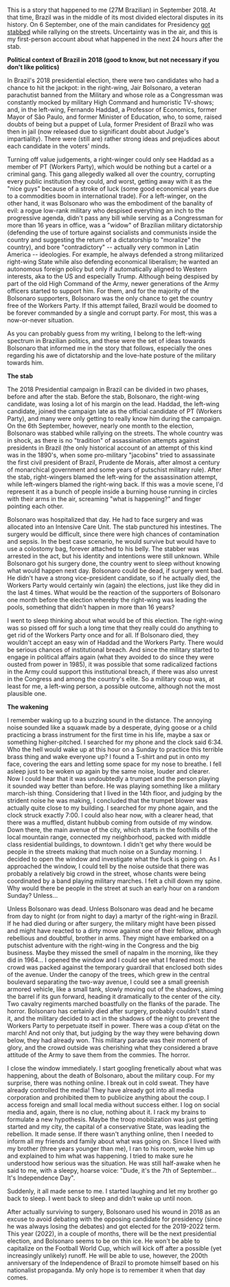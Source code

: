 This is a story that happened to me (27M Brazilian) in September 2018. At that time, Brazil was in the middle of its most divided electoral disputes in its history. On 6 September, one of the main candidates for Presidency [got stabbed](https://www.youtube.com/watch?v=x88RnK1GiUo) while rallying on the streets. Uncertainty was in the air, and this is my first-person account about what happened in the next 24 hours after the stab.

**Political context of Brazil in 2018 (good to know, but not necessary if you don't like politics)**

In Brazil's 2018 presidential election, there were two candidates who had a chance to hit the jackpot: in the right-wing, Jair Bolsonaro, a veteran parachutist banned from the Military and whose role as a Congressman was constantly mocked by military High Command and humoristic TV-shows; and, in the left-wing, Fernando Haddad, a Professor of Economics, former Mayor of São Paulo, and former Minister of Education, who, to some, raised doubts of being but a puppet of Lula, former President of Brazil who was then in jail (now released due to significant doubt about Judge's impartiality). There were (still are) rather strong ideas and prejudices about each candidate in the voters' minds.

Turning off value judgements, a right-winger could only see Haddad as a member of PT (Workers Party), which would be nothing but a cartel or a criminal gang. This gang allegedly walked all over the country, corrupting every public institution they could, and worst, getting away with it as the "nice guys" because of a stroke of luck (some good economical years due to a commodities boom in international trade). For a left-winger, on the other hand, it was Bolsonaro who was the embodiment of the banality of evil: a rogue low-rank military who despised everything an inch to the progressive agenda, didn't pass any bill while serving as a Congressman for more than 16 years in office, was a "widow" of Brazilian military dictatorship (defending the use of torture against socialists and communists inside the country and suggesting the return of a dictatorship to "moralize" the country), and bore "contradictory" -- actually very common in Latin America -- ideologies. For example, he always defended a strong militarized right-wing State while also defending economical liberalism; he wanted an autonomous foreign policy but only if automatically aligned to Western interests, aka to the US and especially Trump. Although being despised by part of the old High Command of the Army, newer generations of the Army officers started to support him. For them, and for the majority of the Bolsonaro supporters, Bolsonaro was the only chance to get the country free of the Workers Party. If this attempt failed, Brazil would be doomed to be forever commanded by a single and corrupt party. For most, this was a now-or-never situation.

As you can probably guess from my writing, I belong to the left-wing spectrum in Brazilian politics, and these were the set of ideas towards Bolsonaro that informed me in the story that follows, especially the ones regarding his awe of dictatorship and the love-hate posture of the military towards him.

**The stab**

The 2018 Presidential campaign in Brazil can be divided in two phases, before and after the stab. Before the stab, Bolsonaro, the right-wing candidate, was losing a lot of his margin on the lead. Haddad, the left-wing candidate, joined the campaign late as the official candidate of PT (Workers Party), and many were only getting to really know him during the campaign. On the 6th September, however, nearly one month to the election, Bolsonaro was stabbed while rallying on the streets. The whole country was in shock, as there is no "tradition" of assassination attempts against presidents in Brazil (the only historical account of an attempt of this kind was in the 1890's, when some pro-military "jacobins" tried to assassinate the first civil president of Brazil, Prudente de Morais, after almost a century of monarchical government and some years of putschist military rule). After the stab, right-wingers blamed the left-wing for the assassination attempt, while left-wingers blamed the right-wing back. If this was a movie scene, I'd represent it as a bunch of people inside a burning house running in circles with their arms in the air, screaming "what is happening?" and finger pointing each other.

Bolsonaro was hospitalized that day. He had to face surgery and was allocated into an Intensive Care Unit. The stab punctured his intestines. The surgery would be difficult, since there were high chances of contamination and sepsis. In the best case scenario, he would survive but would have to use a colostomy bag, forever attached to his belly. The stabber was arrested in the act, but his identity and intentions were still unknown. While Bolsonaro got his surgery done, the country went to sleep without knowing what would happen next day. Bolsonaro could be dead, if surgery went bad. He didn't have a strong vice-president candidate, so if he actually died, the Workers Party would certainly win (again) the elections, just like they did in the last 4 times. What would be the reaction of the supporters of Bolsonaro one month before the election whereby the right-wing was leading the pools, something that didn't happen in more than 16 years?

I went to sleep thinking about what would be of this election. The right-wing was so pissed off for such a long time that they really could do anything to get rid of the Workers Party once and for all. If Bolsonaro died, they wouldn't accept an easy win of Haddad and the Workers Party. There would be serious chances of institutional breach. And since the military started to engage in political affairs again (what they avoided to do since they were ousted from power in 1985), it was possible that some radicalized factions in the Army could support this institutional breach, if there was also unrest in the Congress and among the country's elite. So a military coup was, at least for me, a left-wing person, a possible outcome, although not the most plausible one.

**The wakening**

I remember waking up to a buzzing sound in the distance. The annoying noise sounded like a squawk made by a desperate, dying goose or a child practicing a brass instrument for the first time in his life, maybe a sax or something higher-pitched. I searched for my phone and the clock said 6:34. Who the hell would wake up at this hour on a Sunday to practice this terrible brass thing and wake everyone up? I found a T-shirt and put in onto my face, covering the ears and letting some space for my nose to breathe. I fell asleep just to be woken up again by the same noise, louder and clearer. Now I could hear that it was undoubtedly a trumpet and the person playing it sounded way better than before. He was playing something like a military march-ish thing. Considering that I lived in the 14th floor, and judging by the strident noise he was making, I concluded that the trumpet blower was actually quite close to my building. I searched for my phone again, and the clock struck exactly 7:00. I could also hear now, with a clearer head, that there was a muffled, distant hubbub coming from outside of my window. Down there, the main avenue of the city, which starts in the foothills of the local mountain range, connected my neighborhood, packed with middle class residential buildings, to downtown. I didn't get why there would be people in the streets making that much noise on a Sunday morning. I decided to open the window and investigate what the fuck is going on. As I approached the window, I could tell by the noise outside that there was probably a relatively big crowd in the street, whose chants were being coordinated by a band playing military marches. I felt a chill down my spine. Why would there be people in the street at such an early hour on a random Sunday? Unless...

Unless Bolsonaro was dead. Unless Bolsonaro was dead and he became from day to night (or from night to day) a martyr of the right-wing in Brazil. If he had died during or after surgery, the military might have been pissed and might have reacted to a dirty move against one of their fellow, although rebellious and doubtful, brother in arms. They might have embarked on a putschist adventure with the right-wing in the Congress and the big business. Maybe they missed the smell of napalm in the morning, like they did in 1964... I opened the window and I could see what I feared most: the crowd was packed against the temporary guardrail that enclosed both sides of the avenue. Under the canopy of the trees, which grew in the central boulevard separating the two-way avenue, I could see a small greenish armored vehicle, like a small tank, slowly moving out of the shadows, aiming the barrel if its gun forward, heading it dramatically to the center of the city. Two cavalry regiments marched boastfully on the flanks of the parade. The horror. Bolsonaro has certainly died after surgery, probably couldn't stand it, and the military decided to act in the shadows of the night to prevent the Workers Party to perpetuate itself in power. There was a coup d’état on the march! And not only that, but judging by the way they were behaving down below, they had already won. This military parade was their moment of glory, and the crowd outside was cherishing what they considered a brave attitude of the Army to save them from the commies. The horror.

I close the window immediately. I start googling frenetically about what was happening, about the death of Bolsonaro, about the military coup. For my surprise, there was nothing online. I break out in cold sweat. They have already controlled the media! They have already got into all media corporation and prohibited them to publicize anything about the coup. I access foreign and small local media without success either. I log on social media and, again, there is no clue, nothing about it. I rack my brains to formulate a new hypothesis. Maybe the troop mobilization was just getting started and my city, the capital of a conservative State, was leading the rebellion. It made sense. If there wasn't anything online, then I needed to inform all my friends and family about what was going on. Since I lived with my brother (three years younger than me), I ran to his room, woke him up and explained to him what was happening. I tried to make sure he understood how serious was the situation. He was still half-awake when he said to me, with a sleepy, hoarse voice: "Dude, it's the 7th of September... It's Independence Day".

Suddenly, it all made sense to me. I started laughing and let my brother go back to sleep. I went back to sleep and didn't wake up until noon.

After actually surviving to surgery, Bolsonaro used his wound in 2018 as an excuse to avoid debating with the opposing candidate for presidency (since he was always losing the debates) and got elected for the 2019-2022 term. This year (2022), in a couple of months, there will be the next presidential election, and Bolsonaro seems to be on thin ice. He won't be able to capitalize on the Football World Cup, which will kick off after a possible (yet increasingly unlikely) runoff. He will be able to use, however, the 200th anniversary of the Independence of Brazil to promote himself based on his nationalist propaganda. My only hope is to remember it when that day comes.